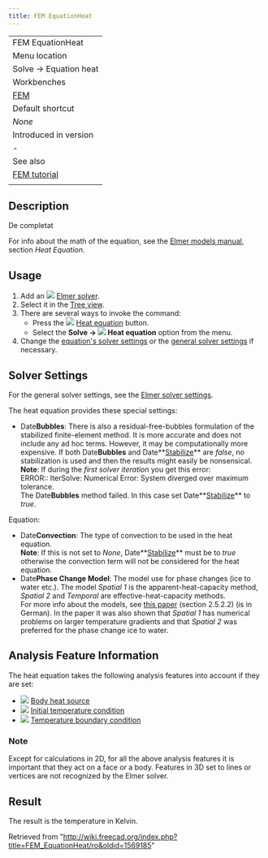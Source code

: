 ```yaml
---
title: FEM EquationHeat
---
```


|                                              |
| -------------------------------------------- |
| FEM EquationHeat                             |
| Menu location                                |
| Solve → Equation heat                        |
| Workbenches                                  |
| [FEM](/FEM_Workbench "FEM Workbench")        |
| Default shortcut                             |
| _None_                                       |
| Introduced in version                        |
| -                                            |
| See also                                     |
| [FEM tutorial](/FEM_tutorial "FEM tutorial") |
|                                              |

## Description

De completat

For info about the math of the equation, see the [Elmer models manual](https://www.elmerfem.org/blog/documentation/), section _Heat Equation_.

## Usage

1. Add an ![](/images/FEM_SolverElmer.svg) [Elmer solver](/FEM_SolverElmer#Equations "FEM SolverElmer").
2. Select it in the [Tree view](/Tree_view "Tree view").
3. There are several ways to invoke the command:
   - Press the ![](/images/FEM_EquationHeat.svg) [Heat equation](/FEM_EquationHeat "FEM EquationHeat") button.
   - Select the **Solve → ![](/images/FEM_EquationHeat.svg) Heat equation** option from the menu.
4. Change the [equation's solver settings](#Solver_Settings) or the [general solver settings](/FEM_SolverElmer_SolverSettings "FEM SolverElmer SolverSettings") if necessary.

## Solver Settings

For the general solver settings, see the [Elmer solver settings](/FEM_SolverElmer_SolverSettings "FEM SolverElmer SolverSettings").

The heat equation provides these special settings:

- Date**Bubbles**: There is also a residual-free-bubbles formulation of the stabilized finite-element method. It is more accurate and does not include any ad hoc terms. However, it may be computationally more expensive. If both Date**Bubbles** and Date**[Stabilize](/FEM_SolverElmer_SolverSettings#Base "FEM SolverElmer SolverSettings")** are _false_, no stabilization is used and then the results might easily be nonsensical.  
  **Note**: If during the _first solver iteration_ you get this error:  
   ERROR:: IterSolve: Numerical Error: System diverged over maximum tolerance.  
  The Date**Bubbles** method failed. In this case set Date**[Stabilize](/FEM_SolverElmer_SolverSettings#Base "FEM SolverElmer SolverSettings")** to _true_.

Equation:

- Date**Convection**: The type of convection to be used in the heat equation.  
  **Note**: If this is not set to _None_, Date**[Stabilize](/FEM_SolverElmer_SolverSettings#Base "FEM SolverElmer SolverSettings")** must be to _true_ otherwise the convection term will not be considered for the heat equation.
- Date**Phase Change Model**: The model use for phase changes (ice to water etc.). The model _Spatial 1_ is the apparent-heat-capacity method, _Spatial 2_ and _Temporal_ are effective-heat-capacity methods.  
  For more info about the models, see [this paper](https://blog.rwth-aachen.de/gfd/files/2017/07/BT_2013_Schueller_elmer_icemole.pdf) (section 2.5.2.2) (is in German). In the paper it was also shown that _Spatial 1_ has numerical problems on larger temperature gradients and that _Spatial 2_ was preferred for the phase change ice to water.

## Analysis Feature Information

The heat equation takes the following analysis features into account if they are set:

- ![](/images/FEM_ConstraintBodyHeatSource.svg) [Body heat source](/FEM_ConstraintBodyHeatSource "FEM ConstraintBodyHeatSource")
- ![](/images/FEM_ConstraintInitialTemperature.svg) [Initial temperature condition](/FEM_ConstraintInitialTemperature "FEM ConstraintInitialTemperature")
- ![](/images/FEM_ConstraintTemperature.svg) [Temperature boundary condition](/FEM_ConstraintTemperature "FEM ConstraintTemperature")

### Note

Except for calculations in 2D, for all the above analysis features it is important that they act on a face or a body. Features in 3D set to lines or vertices are not recognized by the Elmer solver.

## Result

The result is the temperature in Kelvin.

Retrieved from "<http://wiki.freecad.org/index.php?title=FEM_EquationHeat/ro&oldid=1569185>"
